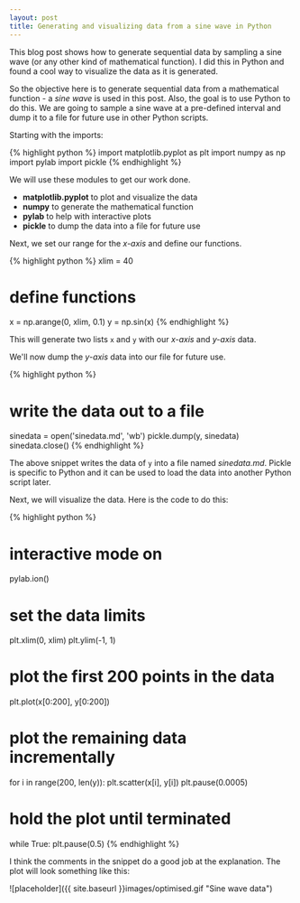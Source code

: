 ```yaml
---
layout: post
title: Generating and visualizing data from a sine wave in Python 
---
```



<div class="message">
	This blog post shows how to generate sequential data by sampling a sine wave (or any other kind of mathematical function). I did this in Python and found a cool way to visualize the data as it is generated.
</div>

So the objective here is to generate sequential data from a mathematical function - a *sine wave* is used in this post. Also, the goal is to use Python to do this. We are going to sample a sine wave at a pre-defined interval and dump it to a file for future use in other Python scripts.

Starting with the imports:

{% highlight python %}
import matplotlib.pyplot as plt
import numpy as np
import pylab
import pickle
{% endhighlight %}

We will use these modules to get our work done.

- **matplotlib.pyplot** to plot and visualize the data
- **numpy** to generate the mathematical function
- **pylab** to help with interactive plots
- **pickle** to dump the data into a file for future use

Next, we set our range for the *x-axis* and define our functions.

{% highlight python %}
xlim = 40

# define functions
x = np.arange(0, xlim, 0.1)
y = np.sin(x)
{% endhighlight %}

This will generate two lists `x` and `y` with our *x-axis* and *y-axis* data.

We'll now dump the *y-axis* data into our file for future use.

{% highlight python %}
# write the data out to a file
sinedata = open('sinedata.md', 'wb')
pickle.dump(y, sinedata)
sinedata.close()
{% endhighlight %}

The above snippet writes the data of `y` into a file named *sinedata.md*. Pickle is specific to Python and it can be used to load the data into another Python script later.

Next, we will visualize the data. Here is the code to do this:

{% highlight python %}
# interactive mode on
pylab.ion()

# set the data limits
plt.xlim(0, xlim)
plt.ylim(-1, 1)

# plot the first 200 points in the data
plt.plot(x[0:200], y[0:200])
# plot the remaining data incrementally
for i in range(200, len(y)):
	plt.scatter(x[i], y[i])
	plt.pause(0.0005) 

# hold the plot until terminated
while True:
	plt.pause(0.5)
{% endhighlight %}

I think the comments in the snippet do a good job at the explanation.
The plot will look something like this:

![placeholder]({{ site.baseurl }}images/optimised.gif "Sine wave data")

